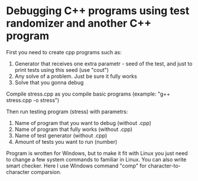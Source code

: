 # Debugging C++ programs using test randomizer and another C++ program 

First you need to create cpp programs such as: 
  1) Generator that receives one extra parametr - seed of the test,
     and just to print tests using this seed (use "cout")
  2) Any solve of a problem. Just be sure it fully works
  3) Solve that you gonna debug

Compile stress.cpp as you compile basic programs (example: "g++ stress.cpp -o stress")

Then run testing program (stress) with parametrs:
  1) Name of program that you want to debug (without .cpp)
  2) Name of program that fully works (without .cpp)
  3) Name of test generator (without .cpp)
  4) Amount of tests you want to run (number)

Program is wrotten for Windows, but to make it fit with Linux you just need to change a few system commands to familiar in Linux.
You can also write smart checker. Here I use Windows command "comp" for character-to-character comparsion.
